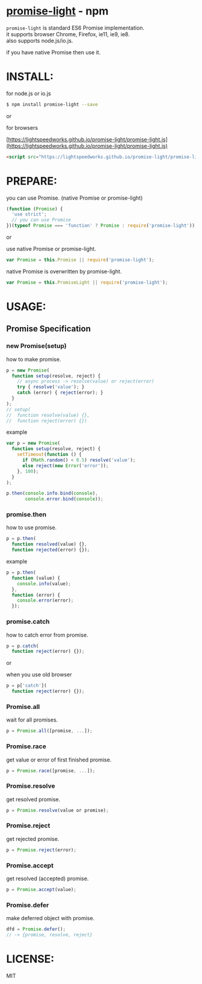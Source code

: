 [promise-light](https://www.npmjs.org/package/promise-light) - npm
====

  `promise-light` is standard ES6 Promise implementation.<br/>
  it supports browser Chrome, Firefox, ie11, ie9, ie8.<br/>
  also supports node.js/io.js.

  if you have native Promise then use it.

# INSTALL:

for node.js or io.js

```bash
$ npm install promise-light --save
```

or

for browsers

[https://lightspeedworks.github.io/promise-light/promise-light.js](https://lightspeedworks.github.io/promise-light/promise-light.js)

```html
<script src="https://lightspeedworks.github.io/promise-light/promise-light.js"></script>
```

# PREPARE:

you can use Promise. (native Promise or promise-light)

```js
(function (Promise) {
  'use strict';
  // you can use Promise
})(typeof Promise === 'function' ? Promise : require('promise-light'));
```

or

use native Promise or promise-light.

```js
var Promise = this.Promise || require('promise-light');
```

native Promise is overwritten by promise-light.

```js
var Promise = this.PromiseLight || require('promise-light');
```

# USAGE:

Promise Specification
----

### new Promise(setup)

how to make promise.

```js
p = new Promise(
  function setup(resolve, reject) {
    // async process -> resolve(value) or reject(error)
    try { resolve('value'); }
    catch (error) { reject(error); }
  }
);
// setup(
//  function resolve(value) {},
//  function reject(error) {})
```

example

```js
var p = new Promise(
  function setup(resolve, reject) {
    setTimeout(function () {
      if (Math.random() < 0.5) resolve('value');
      else reject(new Error('error'));
    }, 100);
  }
);

p.then(console.info.bind(console),
       console.error.bind(console));
```

### promise.then

how to use promise.

```js
p = p.then(
  function resolved(value) {},
  function rejected(error) {});
```

example

```js
p = p.then(
  function (value) {
    console.info(value);
  },
  function (error) {
    console.error(error);
  });
```

### promise.catch

how to catch error from promise.

```js
p = p.catch(
  function reject(error) {});
```

or

when you use old browser
```js
p = p['catch'](
  function reject(error) {});
```

### Promise.all

wait for all promises.

```js
p = Promise.all([promise, ...]);
```

### Promise.race

get value or error of first finished promise.

```js
p = Promise.race([promise, ...]);
```

### Promise.resolve

get resolved promise.

```js
p = Promise.resolve(value or promise);
```

### Promise.reject

get rejected promise.

```js
p = Promise.reject(error);
```

### Promise.accept

get resolved (accepted) promise.

```js
p = Promise.accept(value);
```

### Promise.defer

make deferred object with promise.

```js
dfd = Promise.defer();
// -> {promise, resolve, reject}
```


# LICENSE:

  MIT
